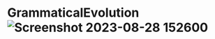 # GrammaticalEvolution![Screenshot 2023-08-28 152600](https://github.com/Fabro2701/GrammaticalEvolution/assets/55029358/44370a5f-42a8-4418-aeef-9314b7aeca36)
